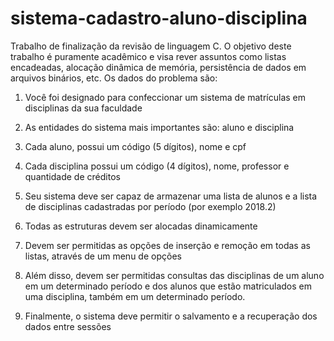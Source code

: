 # sistema-cadastro-aluno-disciplina

Trabalho de finalização da revisão de linguagem C.
O objetivo deste trabalho é puramente acadêmico e visa rever assuntos como listas encadeadas, alocação dinâmica de memória, persistência de dados em arquivos binários, etc.
Os dados do problema são:

1. Você foi designado para confeccionar um sistema de matrículas em
disciplinas da sua faculdade

2. As entidades do sistema mais importantes são: aluno e disciplina

3. Cada aluno, possui um código (5 dígitos), nome e cpf

4. Cada disciplina possui um código (4 dígitos), nome, professor e
quantidade de créditos

5. Seu sistema deve ser capaz de armazenar uma lista de alunos e a lista de
disciplinas cadastradas por período (por exemplo 2018.2)

6. Todas as estruturas devem ser alocadas dinamicamente

7. Devem ser permitidas as opções de inserção e remoção em todas as
listas, através de um menu de opções

8. Além disso, devem ser permitidas consultas das disciplinas de um aluno
em um determinado período e dos alunos que estão matriculados em uma
disciplina, também em um determinado período.

9. Finalmente, o sistema deve permitir o salvamento e a recuperação dos
dados entre sessões


